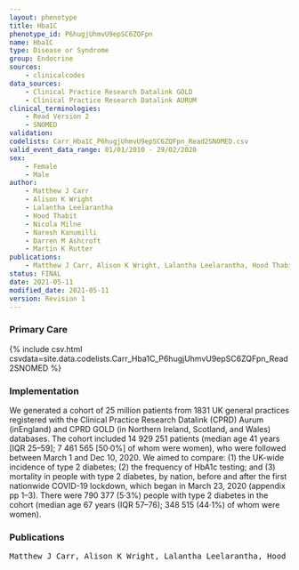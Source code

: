 ```yaml
---
layout: phenotype
title: Hba1C
phenotype_id: P6hugjUhmvU9epSC6ZQFpn
name: Hba1C
type: Disease or Syndrome
group: Endocrine
sources: 
    - clinicalcodes
data_sources:
    - Clinical Practice Research Datalink GOLD
    - Clinical Practice Research Datalink AURUM
clinical_terminologies:
    - Read Version 2
    - SNOMED
validation:
codelists: Carr_Hba1C_P6hugjUhmvU9epSC6ZQFpn_Read2SNOMED.csv
valid_event_data_range: 01/01/2010 - 29/02/2020
sex:
    - Female
    - Male
author:
    - Matthew J Carr
    - Alison K Wright
    - Lalantha Leelarantha
    - Hood Thabit
    - Nicola Milne
    - Naresh Kanumilli
    - Darren M Ashcroft
    - Martin K Rutter
publications:
    - Matthew J Carr, Alison K Wright, Lalantha Leelarantha, Hood Thabit, Nicola Milne, Naresh Kanumilli, Darren M Ashcroft, Martin K Rutter, Impact of COVID-19 on diagnoses, monitoring, and mortality in people with type 2 diabetes in the UK. The Lancet Diabetes Endocrinology, 9, 2021.
status: FINAL
date: 2021-05-11
modified_date: 2021-05-11
version: Revision 1
---
```


### Primary Care

{% include csv.html csvdata=site.data.codelists.Carr_Hba1C_P6hugjUhmvU9epSC6ZQFpn_Read2SNOMED %}

### Implementation

We generated a cohort of 25 million patients from 1831 UK general practices registered with the Clinical Practice Research Datalink (CPRD) Aurum (inEngland) and CPRD GOLD (in Northern Ireland, Scotland, and Wales) databases. The cohort included 14 929 251 patients (median age 41 years [IQR 25–59]; 7 461 565 [50·0%] of whom were women), who were followed between March 1 and Dec 10, 2020. We aimed to compare: (1) the UK-wide incidence of type 2 diabetes; (2) the frequency of HbA1c testing; and (3) mortality in people with type 2 diabetes, by nation, before and after the first nationwide COVID-19 lockdown, which began in March 23, 2020 (appendix pp 1–3). There were 790 377 (5·3%) people with type 2 diabetes in the cohort (median age 67 years (IQR 57–76); 348 515 (44·1%) of whom were women).

### Publications

<pre>
Matthew J Carr, Alison K Wright, Lalantha Leelarantha, Hood Thabit, Nicola Milne, Naresh Kanumilli, Darren M Ashcroft, Martin K Rutter, Impact of COVID-19 on diagnoses, monitoring, and mortality in people with type 2 diabetes in the UK. The Lancet Diabetes Endocrinology, 9, 2021.
</pre>